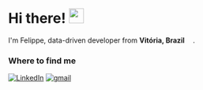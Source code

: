 <h1>Hi there! <img src="https://emojipedia-us.s3.dualstack.us-west-1.amazonaws.com/thumbs/160/twitter/322/vulcan-salute_1f596.png" width="30"/></h1>

<p> I'm Felippe, data-driven developer from <b>Vitória, Brazil</b> <img src="https://cdn-icons-png.flaticon.com/512/3909/3909370.png" width="13"/>.</p>

<h3>Where to find me</h3>
<p>
  <a href="https://www.linkedin.com/in/fleonemaia/" target="_blank"><img alt="LinkedIn" src="https://img.shields.io/badge/-LinkedIn-blue?&style=flat&logo=linkedin&logoColor=white" /></a> 
  <a href="mailto:fleonemaia@gmail.com"><img alt="gmail" src="https://img.shields.io/badge/-Gmail-white?style=flat&logo=gmail&logoColor=red" target="_blank"></a>
</p>
